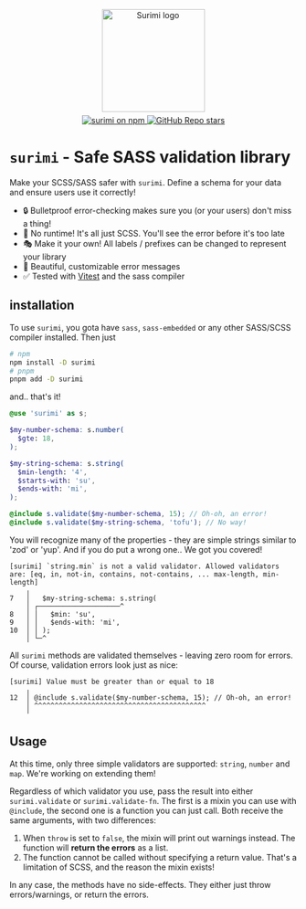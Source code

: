 <p align="center">
  <a href="https://github.com/janis-me/surimi" target="_blank" rel="noopener noreferrer">
    <img width="180" src="https://surimi.dev/surimi-512x512.webp" alt="Surimi logo">
  </a>
</p>
<p align="center" style="margin-top: -8px">
  <a href="https://npmjs.com/package/surimi">
    <img alt="surimi on npm" src="https://img.shields.io/npm/v/surimi?label=surimi%20on%20npm%20&labelColor=orange&color=grey">
  </a>
  <a href="https://github.com/janis-me/surimi">
    <img alt="GitHub Repo stars" src="https://img.shields.io/github/stars/janis-me/surimi?style=flat">
  </a>
</p>

# `surimi` - Safe SASS validation library

Make your SCSS/SASS safer with `surimi`. Define a schema for your data and ensure users use it correctly!

- 🔒 Bulletproof error-checking makes sure you (or your users) don't miss a thing!
- 🚀 No runtime! It's all just SCSS. You'll see the error before it's too late
- 🎭 Make it your own! All labels / prefixes can be changed to represent your library
- 🌈 Beautiful, customizable error messages
- ✅ Tested with [Vitest](https://vitest.dev) and the sass compiler

## installation

To use `surimi`, you gota have `sass`, `sass-embedded` or any other SASS/SCSS compiler installed. Then just

```bash
# npm
npm install -D surimi
# pnpm
pnpm add -D surimi
```

and.. that's it!

```scss
@use 'surimi' as s;

$my-number-schema: s.number(
  $gte: 18,
);

$my-string-schema: s.string(
  $min-length: '4',
  $starts-with: 'su',
  $ends-with: 'mi',
);

@include s.validate($my-number-schema, 15); // Oh-oh, an error!
@include s.validate($my-string-schema, 'tofu'); // No way!
```

You will recognize many of the properties - they are simple strings similar to 'zod' or 'yup'. And if you do put a wrong one.. We got you covered!

```
[surimi] `string.min` is not a valid validator. Allowed validators are: [eq, in, not-in, contains, not-contains, ... max-length, min-length]
    ╷
7   │   $my-string-schema: s.string(
    │ ┌────────────────────^
8   │ │   $min: 'su',
9   │ │   $ends-with: 'mi',
10  │ │ );
    │ └─^
```

All `surimi` methods are validated themselves - leaving zero room for errors. Of course, validation errors look just as nice:

```
[surimi] Value must be greater than or equal to 18
    ╷
12  │ @include s.validate($my-number-schema, 15); // Oh-oh, an error!
    │ ^^^^^^^^^^^^^^^^^^^^^^^^^^^^^^^^^^^^^^^^^^
    ╵
```

## Usage

At this time, only three simple validators are supported: `string`, `number` and `map`. We're working on extending them!

Regardless of which validator you use, pass the result into either `surimi.validate` or `surimi.validate-fn`. The first is a mixin you can use with `@include`, the second one is a function you can just call. Both receive the same arguments, with two differences:

1. When `throw` is set to `false`, the mixin will print out warnings instead. The function will **return the errors** as a list.
2. The function cannot be called without specifying a return value. That's a limitation of SCSS, and the reason the mixin exists!

In any case, the methods have no side-effects. They either just throw errors/warnings, or return the errors.

